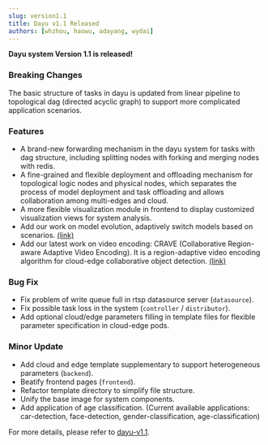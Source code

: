 ```yaml
---
slug: version1.1
title: Dayu v1.1 Released
authors: [whzhou, haowu, adayang, wydai]
---
```


**Dayu system Version 1.1 is released!**

<!-- truncate -->

### Breaking Changes
The basic structure of tasks in dayu is updated from linear pipeline to topological dag (directed acyclic graph) to support more complicated application scenarios.

### Features
- A brand-new forwarding mechanism in the dayu system for tasks with dag structure, including splitting nodes with forking and merging nodes with redis.
- A fine-grained and flexible deployment and offloading mechanism for topological logic nodes and physical nodes, which separates the process of model deployment and task offloading and allows collaboration among multi-edges and cloud.
- A more flexible visualization module in frontend to display customized visualization views for system analysis.
- Add our work on model evolution, adaptively switch models based on scenarios. [(link)](https://github.com/dayu-autostreamer/dayu/tree/v1.1/template/scheduler/model-switch.yaml)
- Add our latest work on video encoding: CRAVE (Collaborative Region-aware Adaptive Video Encoding). It is a region-adaptive video encoding algorithm for cloud-edge collaborative object detection. [(link)](https://github.com/dayu-autostreamer/dayu/tree/v1.1/template/scheduler/crave.yaml)

### Bug Fix
- Fix problem of write queue full in rtsp datasource server (`datasource`).
- Fix possible task loss in the system (`controller` / `distributor`).
- Add optional cloud/edge parameters filling in template files for flexible parameter specification in cloud-edge pods.

### Minor Update
- Add cloud and edge template supplementary to support heterogeneous parameters (`backend`).
- Beatify frontend pages (`frontend`).
- Refactor template directory to simplify file structure.
- Unify the base image for system components. 
- Add application of age classification. (Current available applications: car-detection, face-detection, gender-classification, age-classification)


For more details, please refer to [dayu-v1.1](https://github.com/dayu-autostreamer/dayu/releases/tag/v1.1).

